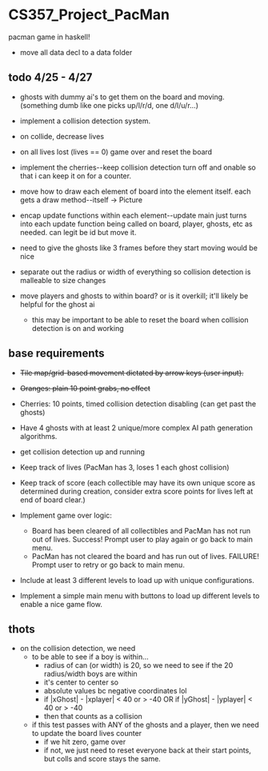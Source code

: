 # CS357_Project_PacMan
pacman game in haskell!

+ move all data decl to a data folder

## todo 4/25 - 4/27
+ ghosts with dummy ai's to get them on the board and moving.
  (something dumb like one picks up/l/r/d, one d/l/u/r...)
+ implement a collision detection system.
+ on collide, decrease lives
+ on all lives lost (lives == 0) game over and reset the board
+ implement the cherries--keep collision detection turn off and onable so that i can keep it on for a counter.
+ move how to draw each element of board into the element itself. each gets a draw method--itself -> Picture
+ encap update functions within each element--update main just turns into each update function being called on board, player, ghosts, etc as needed. can legit be id but move it.

+ need to give the ghosts like 3 frames before they start moving would be nice

+ separate out the radius or width of everything so collision detection is malleable to size changes

+ move players and ghosts to within board? or is it overkill; it'll likely be helpful for the ghost ai
  + this may be important to be able to reset the board when collision detection is on and working

## base requirements

+ ~~Tile map/grid-based movement dictated by arrow keys (user input).~~
+ ~~Oranges: plain 10 point grabs, no effect~~
+ Cherries: 10 points, timed collision detection disabling (can get past the
ghosts)
+ Have 4 ghosts with at least 2 unique/more complex AI path generation
algorithms.
+ get collision detection up and running

+ Keep track of lives (PacMan has 3, loses 1 each ghost collision)
+ Keep track of score (each collectible may have its own unique score as
determined during creation, consider extra score points for lives left at end of
board clear.)
+ Implement game over logic:
  + Board has been cleared of all collectibles and PacMan has not run out of
  lives. Success! Prompt user to play again or go back to main menu.
  + PacMan has not cleared the board and has run out of lives. FAILURE!
Prompt user to retry or go back to main menu.
+ Include at least 3 different levels to load up with unique configurations.
+ Implement a simple main menu with buttons to load up different levels to enable a
nice game flow.

## thots
+ on the collision detection, we need
  + to be able to see if a boy is within...
    + radius of can (or width) is 20, so we need to see if the 20 radius/width boys are within
    + it's center to center so
    + absolute values bc negative coordinates lol
    + if |xGhost| - |xplayer| < 40 or > -40 
    OR
      if |yGhost| - |yplayer| < 40 or > -40 
    + then that counts as a collision
  + if this test passes with ANY of the ghosts and a player, then we need to update the board lives counter
    + if we hit zero, game over
    + if not, we just need to reset everyone back at their start points, but colls and score stays the same.
 